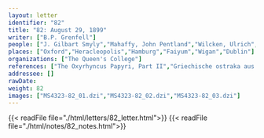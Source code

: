 ```yaml
---
layout: letter
identifier: "82"
title: "82: August 29, 1899"
writer: ["B.P. Grenfell"]
people: ["J. Gilbart Smyly","Mahaffy, John Pentland","Wilcken, Ulrich","William Tyssen-Amherst, 1st Baron Amherst of Hackney","Alexander Lindsay, 25th Earl of Crawford","Grenfell, Bernard Pyne"]
places: ["Oxford","Heracleopolis","Hamburg","Faiyum","Wigan","Dublin"]
organizations: ["The Queen's College"]
references: ["The Oxyrhyncus Papyri, Part II","Griechische ostraka aus Aegypten und Nubien","The Amherst Papyri"]
addressee: []
rawDate: 
weight: 82
images: ["MS4323-82_01.dzi","MS4323-82_02.dzi","MS4323-82_03.dzi"]
---
```

{{< readFile file="./html/letters/82_letter.html">}}
{{< readFile file="./html/notes/82_notes.html">}}